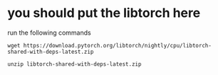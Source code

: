 # you should put the libtorch here


run the following commands

```shell
wget https://download.pytorch.org/libtorch/nightly/cpu/libtorch-shared-with-deps-latest.zip

unzip libtorch-shared-with-deps-latest.zip
```